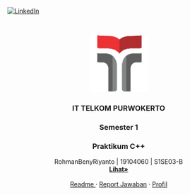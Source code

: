 [![LinkedIn][linkedin-shield]][linkedin-url]

<!-- PROJECT LOGO -->
<br />
<p align="center">
  <a href="https://github.com/RohmanBenyRiyanto/UTS-Pemrograman-GUI">
    <img src="images/logo.png" alt="Logo" width="130" height="130">
  </a>
  
  <h3 align="center">IT TELKOM PURWOKERTO</h3>
  <h3 align="center">Semester 1</h3>
  <h3 align="center">Praktikum C++</h3>

  <p align="center">
    RohmanBenyRiyanto | 19104060 | S1SE03-B
    <br />
    <a href="https://github.com/RohmanBenyRiyanto/C-Semester-1"><strong>Lihat»</strong></a>
    <br />
    <br />
    <a href="https://github.com/RohmanBenyRiyanto/C-Semester-1/edit/main/README">Readme </a>
    ·
    <a href="https://github.com/RohmanBenyRiyanto/UTS-Pemrograman-GUI/issues">Report Jawaban</a>
    ·
    <a href="https://github.com/RohmanBenyRiyanto">Profil</a>
  </p>
</p>

[linkedin-shield]: https://img.shields.io/badge/-LinkedIn-black.svg?style=for-the-badge&logo=linkedin&colorB=555
[linkedin-url]: https://www.linkedin.com/in/rohman-beny-0432921a7/
